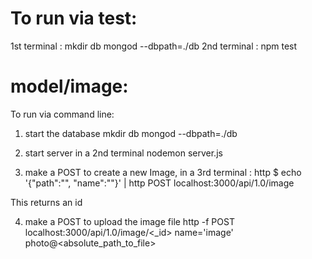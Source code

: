 # To run via test:
1st terminal : mkdir db mongod --dbpath=./db
2nd terminal : npm test



# model/image:
To run via command line:

1. start the database mkdir db mongod --dbpath=./db

2. start server in a 2nd terminal nodemon server.js

3. make a POST to create a new Image, in a 3rd terminal : http $ echo '{"path":"<relative-path-to-image>", "name":"<name-of-image>"}' | http POST localhost:3000/api/1.0/image

This returns an id

4. make a POST to upload the image file
http -f POST localhost:3000/api/1.0/image/<_id> name='image' photo@<absolute_path_to_file>
